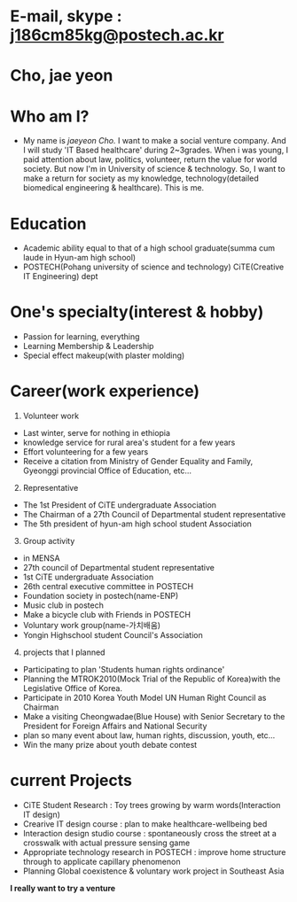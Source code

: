 E-mail, skype : j186cm85kg@postech.ac.kr
======

Cho, jae yeon
=============



Who am I?
=========
 - My name is *jaeyeon Cho.* 
I want to make a social venture company.
And I will study 'IT Based healthcare' during 2~3grades.
When i was young, I paid attention about law, politics, volunteer, return the value for world society.
But now I'm in University of science & technology.
So, I want to make a return for society as my knowledge, technology(detailed biomedical engineering & healthcare).
This is me.



Education
=========
 - Academic ability equal to that of a high school graduate(summa cum laude in Hyun-am high school)
 - POSTECH(Pohang university of science and technology) CiTE(Creative IT Engineering) dept



One's specialty(interest & hobby)
=================================
 - Passion for learning, everything
 - Learning Membership & Leadership
 - Special effect makeup(with plaster molding)



Career(work experience)
=======================
1. Volunteer work
 - Last winter, serve for nothing in ethiopia
 - knowledge service for rural area's student for a few years
 - Effort volunteering for a few years
 - Receive a citation from Ministry of Gender Equality and Family, Gyeonggi provincial Office of Education, etc...
2. Representative
 - The 1st President of CiTE undergraduate Association
 - The Chairman of a 27th Council of Departmental student representative
 - The 5th president of hyun-am high school student Association
3. Group activity
 - in MENSA
 - 27th council of Departmental student representative
 - 1st CiTE undergraduate Association
 - 26th central executive committee in POSTECH
 - Foundation society in postech(name-ENP)
 - Music club in postech
 - Make a bicycle club with Friends in POSTECH
 - Voluntary work group(name-가치배움)
 - Yongin Highschool student Council's Association
4. projects that I planned
 - Participating to plan 'Students human rights ordinance'
 - Planning the MTROK2010(Mock Trial of the Republic of Korea)with the Legislative Office of Korea.
 - Participate in 2010 Korea Youth Model UN Human Right Council as Chairman
 - Make a visiting Cheongwadae(Blue House) with Senior Secretary to the President for Foreign Affairs and National Security
 - plan so many event about law, human rights, discussion, youth, etc...
 - Win the many prize  about youth debate contest 



current Projects
================
 - CiTE Student Research : Toy trees growing by warm words(Interaction IT design)
 - Crearive IT design course : plan to make healthcare-wellbeing bed
 - Interaction design studio course : spontaneously cross the street at a crosswalk with actual pressure sensing game 
 - Appropriate technology research in POSTECH : improve home structure through to applicate capillary phenomenon
 - Planning Global coexistence & voluntary work project in Southeast Asia



**I really want to try a venture**
